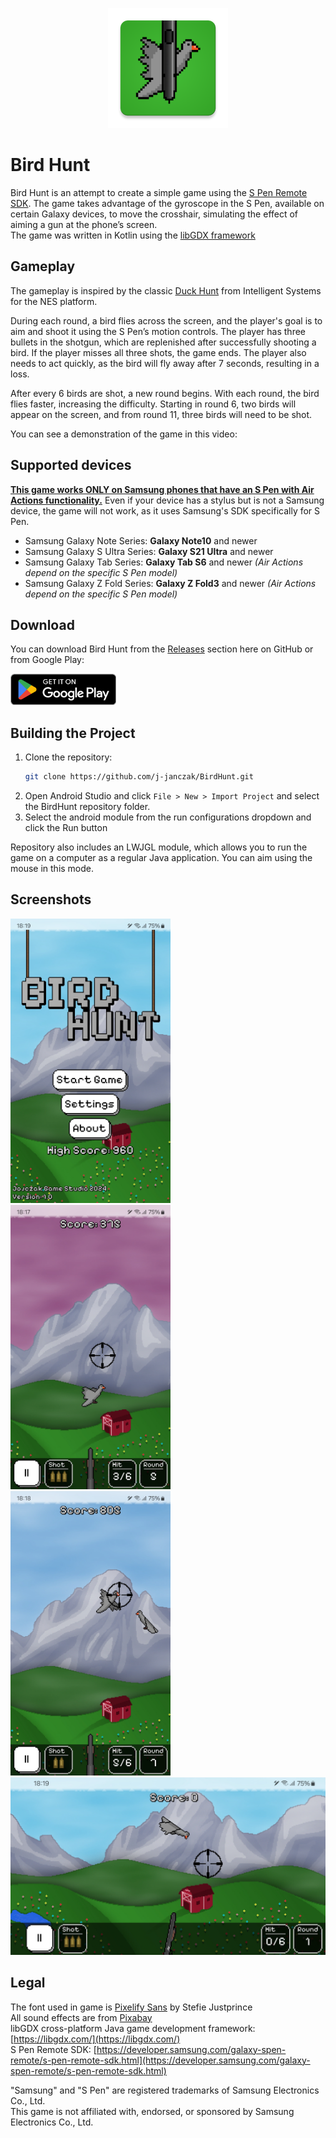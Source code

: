 <p align="center">
  <img alt="eInk Photo Converter logo" src="android/res/mipmap-xxxhdpi/ic_launcher.webp" />
</p>

# Bird Hunt
Bird Hunt is an attempt to create a simple game using the [S Pen Remote SDK](https://developer.samsung.com/galaxy-spen-remote/s-pen-remote-sdk.html). The game takes advantage of the gyroscope in the S Pen, available on certain Galaxy devices, to move the crosshair, simulating the effect of aiming a gun at the phone’s screen. </br>
The game was written in Kotlin using the [libGDX framework](https://github.com/libgdx/libgdx)

## Gameplay
The gameplay is inspired by the classic [Duck Hunt](https://en.wikipedia.org/wiki/Duck_Hunt) from Intelligent Systems for the NES platform.

During each round, a bird flies across the screen, and the player's goal is to aim and shoot it using the S Pen’s motion controls. The player has three bullets in the shotgun, which are replenished after successfully shooting a bird. If the player misses all three shots, the game ends. The player also needs to act quickly, as the bird will fly away after 7 seconds, resulting in a loss.

After every 6 birds are shot, a new round begins. With each round, the bird flies faster, increasing the difficulty. Starting in round 6, two birds will appear on the screen, and from round 11, three birds will need to be shot.

You can see a demonstration of the game in this video:

## Supported devices
<ins>**This game works ONLY on Samsung phones that have an S Pen with Air Actions functionality.**</ins> Even if your device has a stylus but is not a Samsung device, the game will not work, as it uses Samsung's SDK specifically for S Pen.
- Samsung Galaxy Note Series: **Galaxy Note10** and newer
- Samsung Galaxy S Ultra Series: **Galaxy S21 Ultra** and newer
- Samsung Galaxy Tab Series: **Galaxy Tab S6** and newer *(Air Actions depend on the specific S Pen model)*
- Samsung Galaxy Z Fold Series: **Galaxy Z Fold3** and newer *(Air Actions depend on the specific S Pen model)*

## Download
You can download Bird Hunt from the [Releases](https://github.com/j-janczak/BirdHunt/releases) section here on GitHub or from Google Play:

[<img src="gimp/google_play/google_play_badge.png" height="50">](https://play.google.com/store/games?hl=pl)

## Building the Project
1. Clone the repository:
   ```bash
   git clone https://github.com/j-janczak/BirdHunt.git
   ```
2. Open Android Studio and click `File > New > Import Project` and select the BirdHunt repository folder.
3. Select the android module from the run configurations dropdown and click the Run button

Repository also includes an LWJGL module, which allows you to run the game on a computer as a regular Java application. You can aim using the mouse in this mode.

## Screenshots
<img src="gimp/google_play/screenshots/Screenshot_20241015_181911_Bird_Hunt.jpg" width="256"> <img src="gimp/google_play/screenshots/Screenshot_20241015_181734_Bird_Hunt.jpg" width="256"> <img src="gimp/google_play/screenshots/Screenshot_20241015_181822_Bird_Hunt.jpg" width="256"> <img src="gimp/google_play/screenshots/Screenshot_20241015_181955_Bird_Hunt.jpg" width="512">

## Legal
The font used in game is [Pixelify Sans](https://fonts.google.com/specimen/Pixelify+Sans) by Stefie Justprince</br>
All sound effects are from [Pixabay](https://pixabay.com/)</br>
libGDX cross-platform Java game development framework: [https://libgdx.com/](https://libgdx.com/)</br>
S Pen Remote SDK: [https://developer.samsung.com/galaxy-spen-remote/s-pen-remote-sdk.html](https://developer.samsung.com/galaxy-spen-remote/s-pen-remote-sdk.html)

"Samsung" and "S Pen" are registered trademarks of Samsung Electronics Co., Ltd.</br>
This game is not affiliated with, endorsed, or sponsored by Samsung Electronics Co., Ltd.
